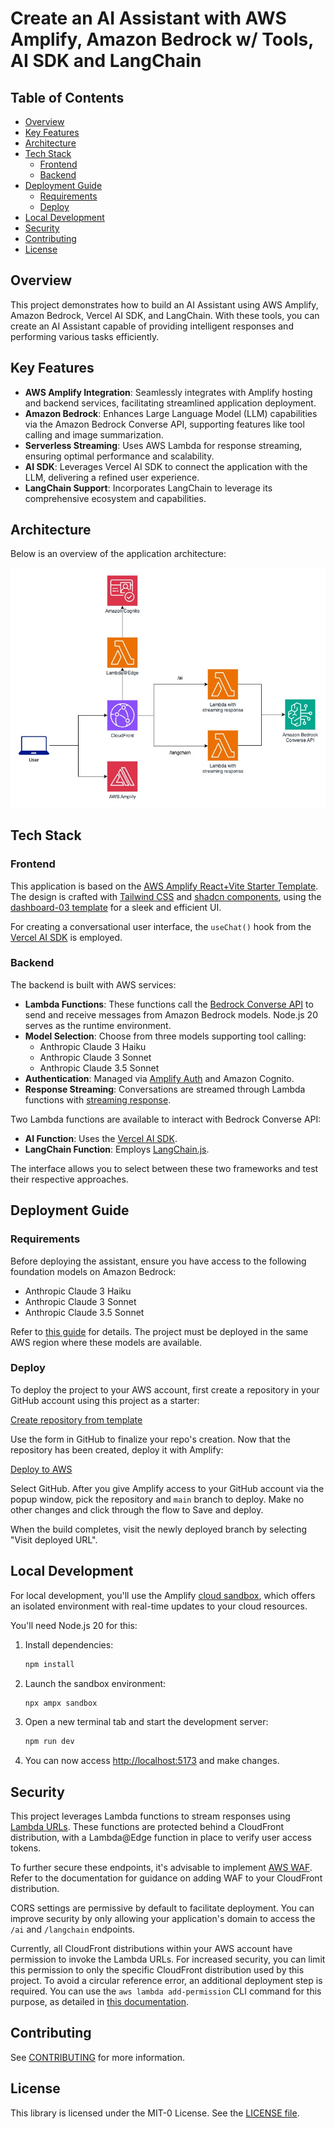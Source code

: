 # Create an AI Assistant with AWS Amplify, Amazon Bedrock w/ Tools, AI SDK and LangChain

## Table of Contents

- [Overview](#overview)
- [Key Features](#key-features)
- [Architecture](#architecture)
- [Tech Stack](#tech-stack)
  - [Frontend](#frontend)
  - [Backend](#backend)
- [Deployment Guide](#deployment-guide)
  - [Requirements](#requirements)
  - [Deploy](#deploy)
- [Local Development](#local-development)
- [Security](#security)
- [Contributing](#contributing)
- [License](#license)

## Overview

This project demonstrates how to build an AI Assistant using AWS Amplify, Amazon Bedrock, Vercel AI SDK, and LangChain. With these tools, you can create an AI Assistant capable of providing intelligent responses and performing various tasks efficiently.

## Key Features

- **AWS Amplify Integration**: Seamlessly integrates with Amplify hosting and backend services, facilitating streamlined application deployment.
- **Amazon Bedrock**: Enhances Large Language Model (LLM) capabilities via the Amazon Bedrock Converse API, supporting features like tool calling and image summarization.
- **Serverless Streaming**: Uses AWS Lambda for response streaming, ensuring optimal performance and scalability.
- **AI SDK**: Leverages Vercel AI SDK to connect the application with the LLM, delivering a refined user experience.
- **LangChain Support**: Incorporates LangChain to leverage its comprehensive ecosystem and capabilities.

## Architecture

Below is an overview of the application architecture:

![Architecture Diagram](docs/architecture.jpg)

## Tech Stack

### Frontend

This application is based on the [AWS Amplify React+Vite Starter Template](https://github.com/aws-samples/amplify-vite-react-template). The design is crafted with [Tailwind CSS](https://tailwindcss.com/) and [shadcn components](https://ui.shadcn.com/), using the [dashboard-03 template](https://ui.shadcn.com/blocks#dashboard-03) for a sleek and efficient UI.

For creating a conversational user interface, the `useChat()` hook from the [Vercel AI SDK](https://sdk.vercel.ai/) is employed.

### Backend

The backend is built with AWS services:

- **Lambda Functions**: These functions call the [Bedrock Converse API](https://docs.aws.amazon.com/bedrock/latest/userguide/conversation-inference.html) to send and receive messages from Amazon Bedrock models. Node.js 20 serves as the runtime environment.
- **Model Selection**: Choose from three models supporting tool calling:
  - Anthropic Claude 3 Haiku
  - Anthropic Claude 3 Sonnet
  - Anthropic Claude 3.5 Sonnet
- **Authentication**: Managed via [Amplify Auth](https://docs.amplify.aws/react/build-a-backend/auth/) and Amazon Cognito.
- **Response Streaming**: Conversations are streamed through Lambda functions with [streaming response](https://docs.aws.amazon.com/lambda/latest/dg/configuration-response-streaming.html).

Two Lambda functions are available to interact with Bedrock Converse API:

- **AI Function**: Uses the [Vercel AI SDK](https://sdk.vercel.ai/).
- **LangChain Function**: Employs [LangChain.js](https://js.langchain.com/v0.2/docs/introduction/).

The interface allows you to select between these two frameworks and test their respective approaches.

## Deployment Guide

### Requirements

Before deploying the assistant, ensure you have access to the following foundation models on Amazon Bedrock:

- Anthropic Claude 3 Haiku
- Anthropic Claude 3 Sonnet
- Anthropic Claude 3.5 Sonnet

Refer to [this guide](https://docs.aws.amazon.com/bedrock/latest/userguide/getting-started.html#getting-started-model-access) for details. The project must be deployed in the same AWS region where these models are available.

### Deploy

To deploy the project to your AWS account, first create a repository in your GitHub account using this project as a starter:

[Create repository from template](https://github.com/new?owner=aws-samples&template_name=stream-ai-assistant-using-bedrock-converse-with-tools&template_owner=aws-samples)

Use the form in GitHub to finalize your repo's creation. Now that the repository has been created, deploy it with Amplify:

[Deploy to AWS](https://console.aws.amazon.com/amplify/create/repo-branch)

Select GitHub. After you give Amplify access to your GitHub account via the popup window, pick the repository and `main` branch to deploy. Make no other changes and click through the flow to Save and deploy.

When the build completes, visit the newly deployed branch by selecting "Visit deployed URL".

## Local Development

For local development, you'll use the Amplify [cloud sandbox](https://docs.amplify.aws/react/deploy-and-host/sandbox-environments/setup/), which offers an isolated environment with real-time updates to your cloud resources.

You'll need Node.js 20 for this:

1. Install dependencies:

   ```bash
   npm install
   ```

2. Launch the sandbox environment:

   ```bash
   npx ampx sandbox
   ```

3. Open a new terminal tab and start the development server:

   ```bash
   npm run dev
   ```

4. You can now access [http://localhost:5173](http://localhost:5173) and make changes.

## Security

This project leverages Lambda functions to stream responses using [Lambda URLs](https://docs.aws.amazon.com/lambda/latest/dg/urls-configuration.html). These functions are protected behind a CloudFront distribution, with a Lambda@Edge function in place to verify user access tokens.

To further secure these endpoints, it's advisable to implement [AWS WAF](https://docs.aws.amazon.com/waf/). Refer to the documentation for guidance on adding WAF to your CloudFront distribution.

CORS settings are permissive by default to facilitate deployment. You can improve security by only allowing your application's domain to access the `/ai` and `/langchain` endpoints.

Currently, all CloudFront distributions within your AWS account have permission to invoke the Lambda URLs. For increased security, you can limit this permission to only the specific CloudFront distribution used by this project. To avoid a circular reference error, an additional deployment step is required. You can use the `aws lambda add-permission` CLI command for this purpose, as detailed in [this documentation](https://docs.aws.amazon.com/AmazonCloudFront/latest/DeveloperGuide/private-content-restricting-access-to-lambda.html).

## Contributing

See [CONTRIBUTING](CONTRIBUTING.md) for more information.

## License

This library is licensed under the MIT-0 License. See the [LICENSE file](LICENSE).

